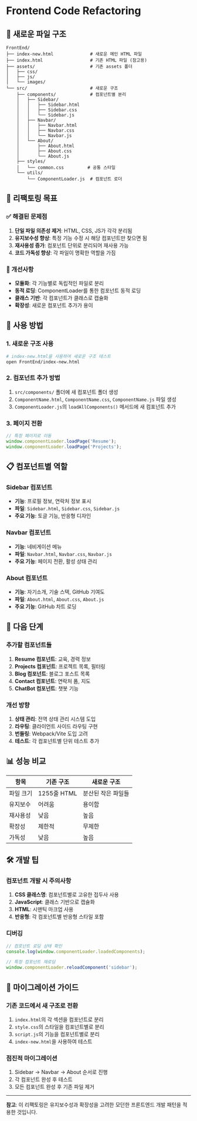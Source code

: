 # Frontend Code Refactoring

## 📁 새로운 파일 구조

```
FrontEnd/
├── index-new.html              # 새로운 메인 HTML 파일
├── index.html                  # 기존 HTML 파일 (참고용)
├── assets/                     # 기존 assets 폴더
│   ├── css/
│   ├── js/
│   └── images/
└── src/                        # 새로운 구조
    ├── components/             # 컴포넌트별 분리
    │   ├── Sidebar/
    │   │   ├── Sidebar.html
    │   │   ├── Sidebar.css
    │   │   └── Sidebar.js
    │   ├── Navbar/
    │   │   ├── Navbar.html
    │   │   ├── Navbar.css
    │   │   └── Navbar.js
    │   └── About/
    │       ├── About.html
    │       ├── About.css
    │       └── About.js
    ├── styles/
    │   └── common.css         # 공통 스타일
    └── utils/
        └── ComponentLoader.js  # 컴포넌트 로더
```

## 🎯 리팩토링 목표

### ✅ 해결된 문제점
1. **단일 파일 의존성 제거**: HTML, CSS, JS가 각각 분리됨
2. **유지보수성 향상**: 특정 기능 수정 시 해당 컴포넌트만 찾으면 됨
3. **재사용성 증가**: 컴포넌트 단위로 분리되어 재사용 가능
4. **코드 가독성 향상**: 각 파일이 명확한 역할을 가짐

### 🔧 개선사항
- **모듈화**: 각 기능별로 독립적인 파일로 분리
- **동적 로딩**: ComponentLoader를 통한 컴포넌트 동적 로딩
- **클래스 기반**: 각 컴포넌트가 클래스로 캡슐화
- **확장성**: 새로운 컴포넌트 추가가 용이

## 🚀 사용 방법

### 1. 새로운 구조 사용
```bash
# index-new.html을 사용하여 새로운 구조 테스트
open FrontEnd/index-new.html
```

### 2. 컴포넌트 추가 방법
1. `src/components/` 폴더에 새 컴포넌트 폴더 생성
2. `ComponentName.html`, `ComponentName.css`, `ComponentName.js` 파일 생성
3. `ComponentLoader.js`의 `loadAllComponents()` 메서드에 새 컴포넌트 추가

### 3. 페이지 전환
```javascript
// 특정 페이지로 이동
window.componentLoader.loadPage('Resume');
window.componentLoader.loadPage('Projects');
```

## 📋 컴포넌트별 역할

### Sidebar 컴포넌트
- **기능**: 프로필 정보, 연락처 정보 표시
- **파일**: `Sidebar.html`, `Sidebar.css`, `Sidebar.js`
- **주요 기능**: 토글 기능, 반응형 디자인

### Navbar 컴포넌트
- **기능**: 네비게이션 메뉴
- **파일**: `Navbar.html`, `Navbar.css`, `Navbar.js`
- **주요 기능**: 페이지 전환, 활성 상태 관리

### About 컴포넌트
- **기능**: 자기소개, 기술 스택, GitHub 기여도
- **파일**: `About.html`, `About.css`, `About.js`
- **주요 기능**: GitHub 차트 로딩

## 🔄 다음 단계

### 추가할 컴포넌트들
1. **Resume 컴포넌트**: 교육, 경력 정보
2. **Projects 컴포넌트**: 프로젝트 목록, 필터링
3. **Blog 컴포넌트**: 블로그 포스트 목록
4. **Contact 컴포넌트**: 연락처 폼, 지도
5. **ChatBot 컴포넌트**: 챗봇 기능

### 개선 방향
1. **상태 관리**: 전역 상태 관리 시스템 도입
2. **라우팅**: 클라이언트 사이드 라우팅 구현
3. **번들링**: Webpack/Vite 도입 고려
4. **테스트**: 각 컴포넌트별 단위 테스트 추가

## 📊 성능 비교

| 항목 | 기존 구조 | 새로운 구조 |
|------|-----------|-------------|
| 파일 크기 | 1255줄 HTML | 분산된 작은 파일들 |
| 유지보수 | 어려움 | 용이함 |
| 재사용성 | 낮음 | 높음 |
| 확장성 | 제한적 | 무제한 |
| 가독성 | 낮음 | 높음 |

## 🛠️ 개발 팁

### 컴포넌트 개발 시 주의사항
1. **CSS 클래스명**: 컴포넌트별로 고유한 접두사 사용
2. **JavaScript**: 클래스 기반으로 캡슐화
3. **HTML**: 시맨틱 마크업 사용
4. **반응형**: 각 컴포넌트별 반응형 스타일 포함

### 디버깅
```javascript
// 컴포넌트 로딩 상태 확인
console.log(window.componentLoader.loadedComponents);

// 특정 컴포넌트 재로딩
window.componentLoader.reloadComponent('sidebar');
```

## 📝 마이그레이션 가이드

### 기존 코드에서 새 구조로 전환
1. `index.html`의 각 섹션을 컴포넌트로 분리
2. `style.css`의 스타일을 컴포넌트별로 분리
3. `script.js`의 기능을 컴포넌트별로 분리
4. `index-new.html`을 사용하여 테스트

### 점진적 마이그레이션
1. Sidebar → Navbar → About 순서로 진행
2. 각 컴포넌트 완성 후 테스트
3. 모든 컴포넌트 완성 후 기존 파일 제거

---

**참고**: 이 리팩토링은 유지보수성과 확장성을 고려한 모던한 프론트엔드 개발 패턴을 적용한 것입니다. 